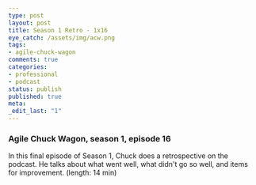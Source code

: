 ```yaml
---
type: post
layout: post
title: Season 1 Retro - 1x16
eye_catch: /assets/img/acw.png
tags:
- agile-chuck-wagon
comments: true
categories:
- professional
- podcast
status: publish
published: true
meta:
_edit_last: "1"
---
```


### Agile Chuck Wagon, season 1, episode 16

In this final episode of Season 1, Chuck does a retrospective on the podcast. He talks about what went well, what didn't go so well, and items for improvement. (length: 14 min)
